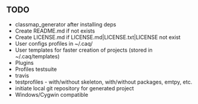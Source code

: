 TODO
--------------------------------------------------------------------------------

 + classmap_generator after installing deps
 + Create README.md if not exists
 + Create LICENSE.md if LICENSE.md|LICENSE.txt|LICENSE not exist
 + User configs profiles in ~/.caq/
 + User templates for faster creation of projects (stored in ~/.caq/templates)
 + Plugins
 + Profiles testsuite
 + travis
 + testprofiles - with/without skeleton, with/without packages, emtpy, etc.
 + initiate local git repository for generated project
 + Windows/Cygwin compatible

